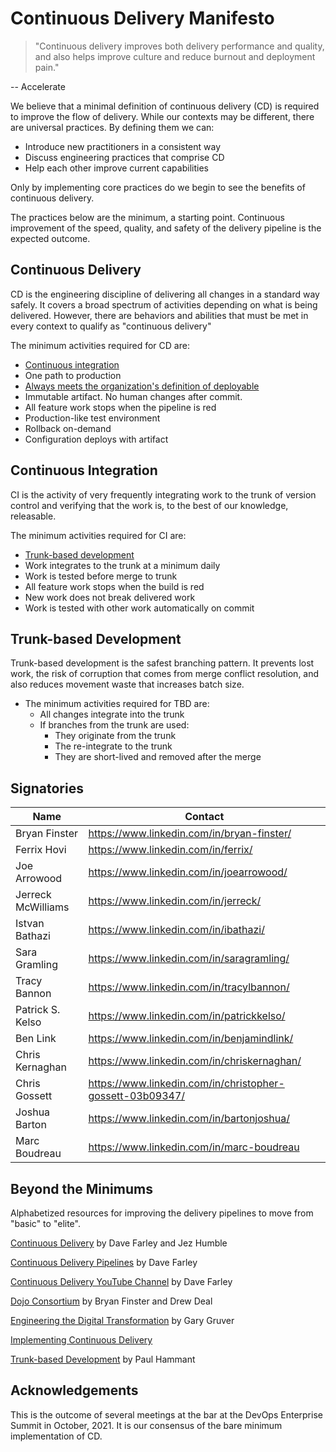 # Continuous Delivery Manifesto

> "Continuous delivery improves both delivery performance and quality, and also helps improve culture and reduce burnout and deployment pain."
     	
-- Accelerate

We believe that a minimal definition of continuous delivery (CD)  is required to improve the flow of delivery. While our
contexts may be different, there are universal practices. By defining them we can:

- Introduce new practitioners in a consistent way
- Discuss engineering practices that comprise CD
- Help each other improve current capabilities 

Only by implementing core practices do we begin to see the benefits of continuous delivery.

The practices below are the minimum, a starting point. Continuous improvement of the speed, quality, and safety of the delivery pipeline is the expected outcome.

## Continuous Delivery

CD is the engineering discipline of delivering all changes in a standard way safely. It covers a broad spectrum of activities depending on what is being delivered. However, there are behaviors and abilities that must be met in every context to qualify as "continuous delivery"

The minimum activities required for CD are:

- [Continuous integration](#continuous-integration)
- One path to production
- [Always meets the organization's definition of deployable](https://www.youtube.com/watch?v=bHKHdp4H-8w) 
- Immutable artifact. No human changes after commit.
- All feature work stops when the pipeline is red 
- Production-like test environment
- Rollback on-demand
- Configuration deploys with artifact

## Continuous Integration

CI is the activity of very frequently integrating work to the trunk of version control and verifying that the work is, to the best of our knowledge, releasable.

The minimum activities required for CI are:

- [Trunk-based development](#trunk-based-development)
- Work integrates to the trunk at a minimum daily
- Work is tested before merge to trunk
- All feature work stops when the build is red 
- New work does not break delivered work
- Work is tested with other work automatically on commit

## Trunk-based Development

Trunk-based development is the safest branching pattern. It prevents lost work, the risk of corruption that comes from merge conflict resolution, and also reduces movement waste that increases batch size.

- The minimum activities required for TBD are:
  - All changes integrate into the trunk
  - If branches from the trunk are used:
    - They originate from the trunk
    - The re-integrate to the trunk
    - They are short-lived and removed after the merge

## Signatories

| Name          | Contact                                    |
|---------------|--------------------------------------------|
| Bryan Finster | https://www.linkedin.com/in/bryan-finster/ |
| Ferrix Hovi | https://www.linkedin.com/in/ferrix/ |
| Joe Arrowood  | https://www.linkedin.com/in/joearrowood/   |
| Jerreck McWilliams | https://www.linkedin.com/in/jerreck/ |
| Istvan Bathazi| https://www.linkedin.com/in/ibathazi/      |
| Sara Gramling | https://www.linkedin.com/in/saragramling/ |
| Tracy Bannon| https://www.linkedin.com/in/tracylbannon/     |
| Patrick S. Kelso | https://www.linkedin.com/in/patrickkelso/ |
| Ben Link | https://www.linkedin.com/in/benjamindlink/ |
| Chris Kernaghan | https://www.linkedin.com/in/chriskernaghan/ |
| Chris Gossett | https://www.linkedin.com/in/christopher-gossett-03b09347/ |
| Joshua Barton | https://www.linkedin.com/in/bartonjoshua/ |
| Marc Boudreau | https://www.linkedin.com/in/marc-boudreau |

## Beyond the Minimums

Alphabetized resources for improving the delivery pipelines to move from "basic" to "elite".

[Continuous Delivery](https://continuousdelivery.com/) by Dave Farley and Jez Humble

[Continuous Delivery Pipelines](https://leanpub.com/cd-pipelines) by Dave Farley

[Continuous Delivery YouTube Channel](https://www.youtube.com/c/ContinuousDelivery) by Dave Farley

[Dojo Consortium](https://dojoconsortium.org/) by Bryan Finster and Drew Deal

[Engineering the Digital Transformation](https://garygruver.com/engineering-digital-transformation.php) by Gary Gruver

[Implementing Continuous Delivery](https://cloud.google.com/architecture/devops/devops-tech-continuous-delivery#implementing_continuous_delivery)

[Trunk-based Development](https://trunkbaseddevelopment.com/) by Paul Hammant

## Acknowledgements

This is the outcome of several meetings at the bar at the DevOps Enterprise Summit in October, 2021. It is our consensus
of the bare minimum implementation of CD.
